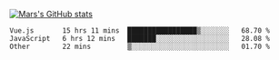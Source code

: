[![Mars's GitHub stats](https://github-readme-stats.vercel.app/api?username=unbrain)](https://github.com/unbrain/github-readme-stats)

<!--START_SECTION:waka-->

```text
Vue.js       15 hrs 11 mins  █████████████████▒░░░░░░░   68.70 %
JavaScript   6 hrs 12 mins   ███████░░░░░░░░░░░░░░░░░░   28.08 %
Other        22 mins         ▒░░░░░░░░░░░░░░░░░░░░░░░░   01.70 %
```

<!--END_SECTION:waka-->
